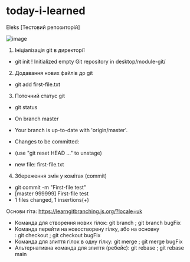 # today-i-learned
Eleks [Тестовий репозиторій]

![image](https://user-images.githubusercontent.com/23397333/160283892-aef152ae-239e-419f-ab42-20ce849b9234.png)

1. Ініціалізація git в директорії
  - git init
! Initialized empty Git repository in desktop/module-git/ 

2. Додавання нових файлів до git
  - git add first-file.txt
  
3. Поточний статус git
  - git status
  - On branch master
  - Your branch is up-to-date with 'origin/master'.
  - Changes to be committed:
  - (use "git reset HEAD <file>..." to unstage)

  - new file:   first-file.txt
  
 4. Збереження змін у комітах (commit)
  - git commit -m "First-file test"
  - [master 999999] First-file test
  - 1 files changed, 1 insertions(+)

Основи гіта: https://learngitbranching.js.org/?locale=uk
  - Команда для створення нових гілок: git branch <name>; git branch bugFix
  - Команда перейти на новостворену гілку, або на основну <main>: git checkout <name>; git checkout bugFix
  - Команда для злиття гілок в одну гілку: git merge <name>; git merge bugFix
  - Альтернативна команда для злиття (ребейс): git rebase <name>; git rebase main
  
